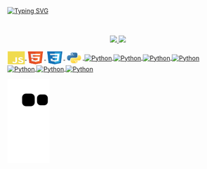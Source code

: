 <a href="https://git.io/typing-svg"><img src="https://readme-typing-svg.demolab.com?font=Fira+Code&duration=2000&pause=984&color=01E400&width=435&lines=ol%C3%A1!;Me+chamo+Junior+Rodrigues+;%F0%9F%8C%B1+Programador+Junior;A.D.S+2019+a+2021;%F0%9F%A7%AD+em+busca+de+oportunidade;%F0%9F%92%A1+Sempre+com+uma+idaia+nova;+;+++++++++++++++++++++;+++++++++++++++++;+++++++++++++++++++++" alt="Typing SVG" /></a>
<br>
<br>
<br>
<div align="center">
  <a href="https://github.com/JuniorRodrigu">
  <img height="180em" src="https://github-readme-stats.vercel.app/api?username=JuniorRodrigu&show_icons=true&theme=dark&include_all_commits=true&count_private=true"/>
  <img height="180em" src="https://github-readme-stats.vercel.app/api/top-langs/?username=JuniorRodrigu&layout=compact&langs_count=7&theme=dark"/>
</div>
 
  <div style="display: inline_block"><br>
  <img align="center" alt="Js" height="30" width="40" src="https://raw.githubusercontent.com/devicons/devicon/master/icons/javascript/javascript-plain.svg">
  <img align="center" alt="HTML" height="30" width="40" src="https://raw.githubusercontent.com/devicons/devicon/master/icons/html5/html5-original.svg">
  <img align="center" alt="CSS" height="30" width="40" src="https://raw.githubusercontent.com/devicons/devicon/master/icons/css3/css3-original.svg">
  <img align="center" alt="Python" height="30" width="40" src="https://raw.githubusercontent.com/devicons/devicon/master/icons/python/python-original.svg">
   <img align="center" alt="Python" height="50" width="40" src="https://cdn.jsdelivr.net/gh/devicons/devicon/icons/php/php-original.svg" />
   <img align="center" alt="Python" height="30" width="30" src="https://cdn.jsdelivr.net/gh/devicons/devicon/icons/mysql/mysql-plain.svg" />
   <img align="center" alt="Python" height="30" width="30" src="https://cdn.jsdelivr.net/gh/devicons/devicon/icons/nextjs/nextjs-original.svg" />
   <img align="center" alt="Python" height="30" width="30" src="https://cdn.jsdelivr.net/gh/devicons/devicon/icons/vscode/vscode-original.svg" />
   <img align="center" alt="Python" height="30" width="30" src="https://cdn.jsdelivr.net/gh/devicons/devicon/icons/react/react-original.svg" />
   <img align="center" alt="Python" height="30" width="30" src="https://cdn.jsdelivr.net/gh/devicons/devicon/icons/laravel/laravel-plain.svg" />
   <img align="center" alt="Python" height="30" width="30" src="https://cdn.jsdelivr.net/gh/devicons/devicon/icons/nodejs/nodejs-original-wordmark.svg" />
         
        

                                                                                                                                                
<div>                                                                                                                                                

  ![Snake animation](https://github.com/rafaballerini/rafaballerini/blob/output/github-contribution-grid-snake.svg)
 
</div>
